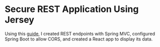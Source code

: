 # Secure REST Application Using Jersey
Using this [guide](https://developer.okta.com/blog/2017/12/06/bootiful-development-with-spring-boot-and-react), I created REST endpoints with Spring MVC, configured Spring Boot to allow CORS, and created a React app to display its data.